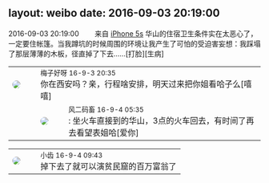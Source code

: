 layout: weibo
date: 2016-09-03 20:19:00
---
<meta name="referrer" content="no-referrer" />

2016-09-03 20:19:00  &nbsp;&nbsp;&nbsp;&nbsp;&nbsp;&nbsp; 来自 <a href="sinaweibo://customweibosource" rel="nofollow">iPhone 5s</a>
华山的住宿卫生条件实在太恶心了，一定要住帐篷。当我蹲坑的时候周围的环境让我产生了可怕的受迫害妄想：我踩塌了那层薄薄的木板，径直掉了下去……[打脸][生病] ​​​

<table style="width: 100%;">
  <tr>
    <td style="width: 40px;"><img style="border-radius:50%" src="https://tva3.sinaimg.cn/crop.0.0.180.180.50/abefb5b0jw1e8qgp5bmzyj2050050aa8.jpg?KID=imgbed,tva&Expires=1624467291&ssig=q1MGveOJpZ"></td>
    <td colspan="2"><small>梅子好呀 16-9-3 20:35</small><br/>你在西安吗？亲，行程啥安排，明天过来把你姐看哈子么[嘻嘻]</td>
  </tr>
  <tr>
    <td/>
    <td style="width: 40px;"><img style="border-radius:50%" src="https://tva3.sinaimg.cn/crop.0.0.639.639.50/6d2a6003jw8f3idy69w2gj20hs0hrt9g.jpg?KID=imgbed,tva&Expires=1624467291&ssig=jgqi%2BKTnuY"></td>
    <td><small>风二码畜 16-9-4 05:35</small><br/>: 坐火车直接到的华山，3点的火车回去，有时间了再去看望表姐哈[爱你]</td>
  </tr>
</table>

<table style="width: 100%;">
  <tr>
    <td style="width: 40px;"><img style="border-radius:50%" src="https://tva3.sinaimg.cn/crop.0.0.480.480.50/4d4bc111jw8ejj3t36gwaj20dc0dc769.jpg?KID=imgbed,tva&Expires=1624467291&ssig=Fgd0UCfbg4"></td>
    <td colspan="2"><small>小齿 16-9-4 09:43</small><br/>掉下去了就可以演贫民窟的百万富翁了</td>
  </tr>
</table>
